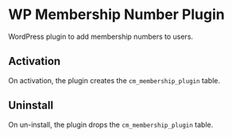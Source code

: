 WP Membership Number Plugin
===========================

WordPress plugin to add membership numbers to users.

Activation
----------

On activation, the plugin creates the `cm_membership_plugin` table.


Uninstall
---------

On un-install, the plugin drops the `cm_membership_plugin` table.